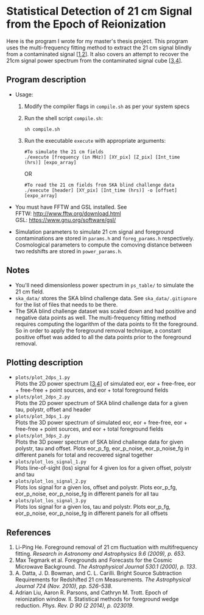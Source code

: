 # Statistical Detection of 21 cm Signal from the Epoch of Reionization

Here is the program I wrote for my master's thesis project. This program uses the multi-frequency fitting method to extract the 21 cm signal blindly from a contaminated signal [[1](#ref1),[2](#ref2)]. It also covers an attempt to recover the 21cm signal power spectrum from the contaminated signal cube [[3](#ref3),[4](#ref4)].

## Program description

- Usage:
  1. Modify the compiler flags in `compile.sh` as per your system specs
  2. Run the shell script `compile.sh`:

     ```shell
     sh compile.sh
     ```

  3. Run the executable `execute` with appropriate arguments:

     ```shell
     #To simulate the 21 cm fields
     ./execute [frequency (in MHz)] [XY_pix] [Z_pix] [Int_time (hrs)] [expo_array]
     ```

     OR

     ```shell
     #To read the 21 cm fields from SKA blind challenge data
     ./execute [header] [XY_pix] [Int_time (hrs)] -o [offset] [expo_array]
     ```

- You must have FFTW and GSL installed. See  
  FFTW: <http://www.fftw.org/download.html>  
  GSL: <https://www.gnu.org/software/gsl/>
- Simulation parameters to simulate 21 cm signal and foreground contaminations are stored in `params.h` and `foreg_params.h` respectively. Cosmological parameters to compute the comoving distance between two redshifts are stored in `power_params.h`.

## Notes

- You'll need dimensionless power spectrum in `ps_table/` to simulate the 21 cm field.
- `ska_data/` stores the SKA blind challenge data. See `ska_data/.gitignore` for the list of files that needs to be there.
- The SKA blind challenge dataset was scaled down and had positive and negative data points as well. The multi-frequency fitting method requires computing the logarithm of the data points to fit the foreground. So in order to apply the foreground removal technique, a constant positive offset was added to all the data points prior to the foreground removal.

## Plotting description

- `plots/plot_2dps_1.py`  
  Plots the 2D power spectrum [[3](#ref3),[4](#ref4)] of simulated eor, eor + free-free, eor + free-free + point sources, and eor + total foreground fields
- `plots/plot_2dps_2.py`  
  Plots the 2D power spectrum of SKA blind challenge data for a given tau, polystr, offset and header
- `plots/plot_3dps_1.py`  
  Plots the 3D power spectrum of simulated eor, eor + free-free, eor + free-free + point sources, and eor + total foreground fields
- `plots/plot_3dps_2.py`  
  Plots the 3D power spectrum of SKA blind challenge data for given polystr, tau and offset. Plots eor_p_fg, eor_p_noise, eor_p_noise_fg in different panels for total and recovered signal together
- `plots/plot_los_signal_1.py`  
  Plots line-of-sight (los) signal for 4 given los for a given offset, polystr and tau
- `plots/plot_los_signal_2.py`  
  Plots los signal for a given los, offset and polystr. Plots eor_p_fg, eor_p_noise, eor_p_noise_fg in different panels for all tau
- `plots/plot_los_signal_3.py`  
  Plots los signal for a given los, tau and polystr. Plots eor_p_fg, eor_p_noise, eor_p_noise_fg in different panels for all offsets

## References

1. <a id="ref1"></a> Li-Ping He. Foreground removal of 21 cm fluctuation with multifrequency fitting. *Research in Astronomy and Astrophysics 9.6 (2009), p. 653*.
2. <a id="ref2"></a> Max Tegmark et al. Foregrounds and Forecasts for the Cosmic Microwave Background. *The Astrophysical Journal 530.1 (2000), p. 133*.
3. <a id="ref3"></a> A. Datta, J. D. Bowman, and C. L. Carilli. Bright Source Subtraction Requirements for Redshifted 21 cm Measurements. *The Astrophysical Journal 724 (Nov. 2010), pp. 526–538*.
4. <a id="ref4"></a> Adrian Liu, Aaron R. Parsons, and Cathryn M. Trott. Epoch of reionization window. II. Statistical methods for foreground wedge reduction. *Phys. Rev. D 90 (2 2014), p. 023019*.
